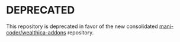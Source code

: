 # DEPRECATED

This repository is deprecated in favor of the new consolidated [mani-coder/wealthica-addons](https://github.com/mani-coder/wealthica-addons) repository.
